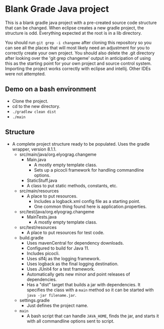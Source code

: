 # Blank Grade Java project

This is a blank gradle java project with a pre-created source code structure
that can be changed.  When eclipse creates a new gradle project, the
structure is odd.  Everything expected at the root is in a lib directory.

You should run `git grep -i changeme` after cloning this repository so you can
see all the places that will most likely need an adjustment for you to
correctly create your own project.  You should also delete the .git directory
after looking over the 'git grep changeme' output in anticipation of using
this as the starting point for your own project and source control system.
Importing the project works correctly with eclipse and intellij.  Other IDEs
were not attempted.

## Demo on a bash environment

- Clone the project.
- cd to the new directory.
- `./gradlew clean dist`
- `./main`

## Structure

- A complete project structure ready to be populated.  Uses the gradle wrapper, version 8.1.1.
  - src/main/java/org.elyograg.changeme
    - Main.java
      - A mostly empty template class.
      - Sets up a picocli framework for handling commandline options.
    - StaticStuff.java
    -  A class to put static methods, constants, etc.
  - src/main/resources
    - A place to put resources.
      - Includes a logback.xml config file as a starting point.
      - One common thing found here is application.properties.
  - src/test/java/org.elyograg.changeme
    - MainTests.java
      - A mostly empty template class.
  - src/test/resources
    - A place to put resources for test code.
  - build.gradle
    - Uses mavenCentral for dependency downloads.
    - Configured to build for Java 11.
    - Includes picocli.
    - Uses slf4j as the logging framework.
    - Uses logback as the final logging destination.
    - Uses JUnit4 for a test framework.
    - Automatically gets new minor and point releases of dependencies.
    - Has a "dist" target that builds a jar with dependencies.  It specifies the class with a `main` method so it can be started with `java -jar filename.jar`.
  - settings.gradle
    - Just defines the project name.
  - `main`
    - A bash script that can handle `JAVA_HOME`, finds the jar, and starts it with all commandline options sent to script.
